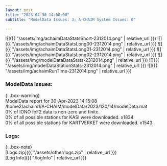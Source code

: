 ```yaml
---
layout: post
title: "2023-04-30 14:00:00"
subtitle: "ModelData Issues: 3; A-CHAIM System Issues: 0"

---
```


![]({{ "/assets/img/achaimDataStatsShort-2312014.png" | relative_url }})
![]({{ "/assets/img/achaimDataStatsLong00-2312014.png" | relative_url }})
![]({{ "/assets/img/achaimDataStatsLong01-2312014.png" | relative_url }})
![]({{ "/assets/img/achaimDataStatsLong02-2312014.png" | relative_url }})
![]({{ "/assets/img/modelDataDataStats-2312014.png" | relative_url }})
![]({{ "/assets/img/modelDataStationStats-2312014.png" | relative_url }})
![]({{ "/assets/img/achaimRunTime-2312014.png" | relative_url }})


### ModelData Issues:  
  
{: .box-warning}  
 ModelData report for 30-Apr-2023 14:15:08   
 /home2/achaim1/A-CHAIM/modelData/2023/120/14/modelData.mat   
 0% of IONO foF2 data is non-zero and finite.   
 0% of all possible stations for KASI were downloaded. x1834   
 0% of all possible stations for KARTVERKET were downloaded. x1543   
  


### Logs:  
  
{: .box-note}  
[Logs.zip]({{ "/assets/other/logs.zip" | relative_url }})  
[Log Info]({{ "/logInfo" | relative_url }})  
